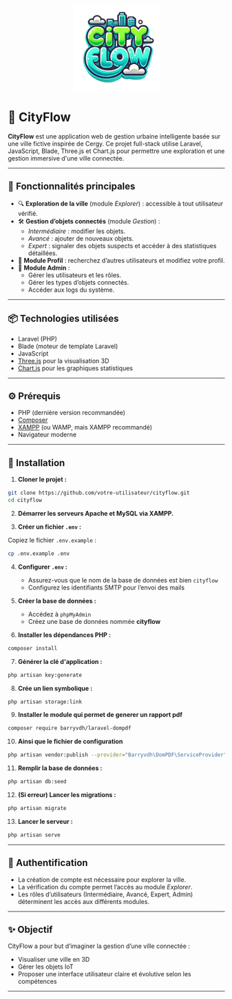 
<p align="center">
  <img src="public/assets/logo.png" alt="CityFlow Logo" width="200"/>
</p>

# 🌆 CityFlow

**CityFlow** est une application web de gestion urbaine intelligente basée sur une ville fictive inspirée de Cergy. Ce projet full-stack utilise Laravel, JavaScript, Blade, Three.js et Chart.js pour permettre une exploration et une gestion immersive d'une ville connectée.

---

## 🚀 Fonctionnalités principales

- 🔍 **Exploration de la ville** (module *Explorer*) : accessible à tout utilisateur vérifié.
- 🛠️ **Gestion d’objets connectés** (module *Gestion*) :
  - *Intermédiaire* : modifier les objets.
  - *Avancé* : ajouter de nouveaux objets.
  - *Expert* : signaler des objets suspects et accéder à des statistiques détaillées.
- 👤 **Module Profil** : recherchez d’autres utilisateurs et modifiez votre profil.
- 🔐 **Module Admin** :
  - Gérer les utilisateurs et les rôles.
  - Gérer les types d’objets connectés.
  - Accéder aux logs du système.

---

## 📦 Technologies utilisées

- Laravel (PHP)
- Blade (moteur de template Laravel)
- JavaScript
- [Three.js](https://threejs.org/) pour la visualisation 3D
- [Chart.js](https://www.chartjs.org/) pour les graphiques statistiques

---

## ⚙️ Prérequis

- PHP (dernière version recommandée)
- [Composer](https://getcomposer.org/)
- [XAMPP](https://www.apachefriends.org/index.html) (ou WAMP, mais XAMPP recommandé)
- Navigateur moderne

---

## 🧪 Installation

1. **Cloner le projet :**

```bash
git clone https://github.com/votre-utilisateur/cityflow.git
cd cityflow
```

2. **Démarrer les serveurs Apache et MySQL via XAMPP.**

3. **Créer un fichier `.env` :**

Copiez le fichier `.env.example` :

```bash
cp .env.example .env
```

4. **Configurer `.env` :**
   - Assurez-vous que le nom de la base de données est bien `cityflow`
   - Configurez les identifiants SMTP pour l’envoi des mails

5. **Créer la base de données :**
   - Accédez à `phpMyAdmin`
   - Créez une base de données nommée **cityflow**

6. **Installer les dépendances PHP :**

```bash
composer install
```

7. **Générer la clé d'application :**

```bash
php artisan key:generate
```
8. **Crée un lien symbolique :**

```bash
php artisan storage:link
```

9. **Installer le module qui permet de generer un rapport pdf**

```bash
composer require barryvdh/laravel-dompdf
```

10. **Ainsi que le fichier de configuration**

```bash
php artisan vendor:publish --provider="Barryvdh\DomPDF\ServiceProvider"
```

11. **Remplir la base de données :**

```bash
php artisan db:seed
```

12. **(Si erreur) Lancer les migrations :**

```bash
php artisan migrate
```


13. **Lancer le serveur :**

```bash
php artisan serve
```

---

## 🔐 Authentification

- La création de compte est nécessaire pour explorer la ville.
- La vérification du compte permet l’accès au module *Explorer*.
- Les rôles d’utilisateurs (Intermédiaire, Avancé, Expert, Admin) déterminent les accès aux différents modules.

---

## ✨ Objectif

CityFlow a pour but d’imaginer la gestion d’une ville connectée :
- Visualiser une ville en 3D
- Gérer les objets IoT
- Proposer une interface utilisateur claire et évolutive selon les compétences

---


